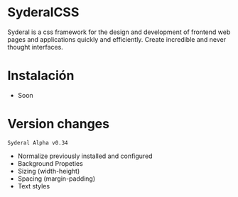 # SyderalCSS 

Syderal is a css framework for the design and development of frontend web pages and applications quickly and efficiently. Create incredible and never thought interfaces.

# Instalación
- Soon

# Version changes
`Syderal Alpha v0.34`
- Normalize previously installed and configured
- Background Propeties
- Sizing (width-height)
- Spacing (margin-padding)
- Text styles
